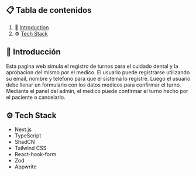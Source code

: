 ## 📋 <a name="table">Tabla de contenidos</a>

1. 🤖 [Introduction](#introduction)
2. ⚙️ [Tech Stack](#tech-stack)

## <a name="introducción">🤖 Introducción</a>

Esta pagina web simula el registro de turnos para el cuidado dental y la aprobacion del mismo por el medico. El usuario puede registrarse utilizando su email, nombre y telefono para que el sistema lo registre. Luego el usuario debe llenar un formulario con los datos medicos para confirmar el turno. Mediante el panel del admin, el medico puede confirmar el turno hecho por el paciente o cancelarlo.

## <a name="tech-stack">⚙️ Tech Stack</a>

- Next.js
- TypeScript
- ShadCN
- Tailwind CSS
- React-hook-form
- Zod
- Appwrite